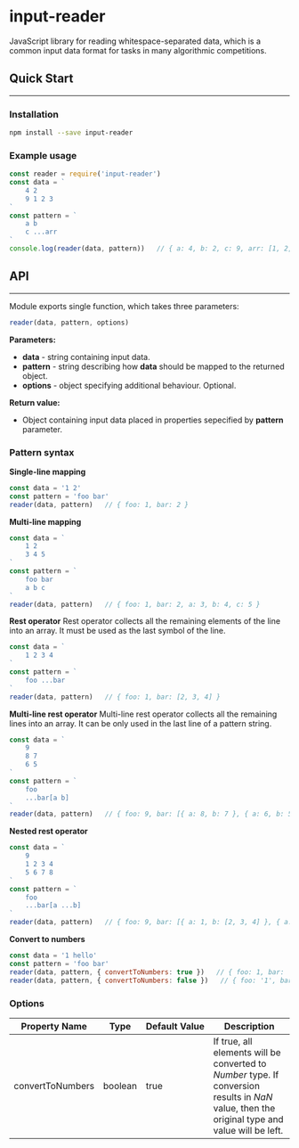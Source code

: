 # input-reader
JavaScript library for reading whitespace-separated data, which is a common input data format for tasks in many algorithmic competitions.

## Quick Start
---
### Installation
```bash
npm install --save input-reader
```

### Example usage
```javascript
const reader = require('input-reader')
const data = `
    4 2
    9 1 2 3
`
const pattern = `
	a b
	c ...arr
`
console.log(reader(data, pattern))   // { a: 4, b: 2, c: 9, arr: [1, 2, 3] }
```

## API
---
Module exports single function, which takes three parameters:
```javascript
reader(data, pattern, options)
```
**Parameters:**
* **data** - string containing input data.
* **pattern** - string describing how **data** should be mapped to the returned object.
* **options** - object specifying additional behaviour. Optional.

**Return value:**
* Object containing input data placed in properties sepecified by **pattern** parameter.

### Pattern syntax
**Single-line mapping**
```javascript
const data = '1 2'
const pattern = 'foo bar'
reader(data, pattern)   // { foo: 1, bar: 2 }
```

**Multi-line mapping**
```javascript
const data = `
    1 2
    3 4 5
`
const pattern = `
	foo bar
	a b c
`
reader(data, pattern)   // { foo: 1, bar: 2, a: 3, b: 4, c: 5 }
```

**Rest operator**
Rest operator collects all the remaining elements of the line into an array. It must be used as the last symbol of the line.
```javascript
const data = `
    1 2 3 4
`
const pattern = `
	foo ...bar
`
reader(data, pattern)   // { foo: 1, bar: [2, 3, 4] }
```

**Multi-line rest operator**
Multi-line rest operator collects all the remaining lines into an array. It can be only used in the last line of a pattern string.
```javascript
const data = `
    9
    8 7
    6 5
`
const pattern = `
	foo
	...bar[a b]
`
reader(data, pattern)   // { foo: 9, bar: [{ a: 8, b: 7 }, { a: 6, b: 5 }] }
```

**Nested rest operator**
```javascript
const data = `
    9
    1 2 3 4
    5 6 7 8
`
const pattern = `
	foo
	...bar[a ...b]
`
reader(data, pattern)   // { foo: 9, bar: [{ a: 1, b: [2, 3, 4] }, { a: 5, b: [6, 7, 8] }] }
```

**Convert to numbers**
```javascript
const data = '1 hello'
const pattern = 'foo bar'
reader(data, pattern, { convertToNumbers: true })   // { foo: 1, bar: 'hello' }
reader(data, pattern, { convertToNumbers: false })   // { foo: '1', bar: 'hello' }
```

### Options
Property&nbsp;Name | Type | Default&nbsp;Value | Description
--- | --- | --- | ---
convertToNumbers | boolean | true | If true, all elements will be converted to *Number* type. If conversion results in *NaN* value, then the original type and value will be left.